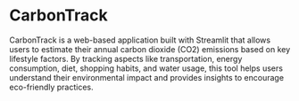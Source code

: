 # CarbonTrack

CarbonTrack is a web-based application built with Streamlit that allows users to estimate their annual carbon dioxide (CO2) emissions based on key lifestyle factors. By tracking aspects like transportation, energy consumption, diet, shopping habits, and water usage, this tool helps users understand their environmental impact and provides insights to encourage eco-friendly practices.
